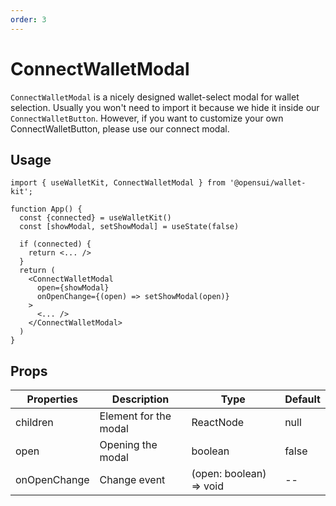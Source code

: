 ```yaml
---
order: 3
---
```


# ConnectWalletModal

`ConnectWalletModal` is a nicely designed wallet-select modal for wallet selection. Usually you won't need to import it because we hide it inside our `ConnectWalletButton`. However, if  you want to customize your own ConnectWalletButton, please use our connect modal.

## Usage

```
import { useWalletKit, ConnectWalletModal } from '@opensui/wallet-kit';

function App() {
  const {connected} = useWalletKit()
  const [showModal, setShowModal] = useState(false)

  if (connected) {
    return <... />
  }
  return (
    <ConnectWalletModal
      open={showModal}
      onOpenChange={(open) => setShowModal(open)}
    >
      <... />
    </ConnectWalletModal>
  )
}

```

## Props

| Properties   | Description                     | Type                    | Default |
| ------------ | ------------------------------- | ----------------------- | ------- |
| children     | Element for the modal   | ReactNode               | null    |
| open         | Opening the modal | boolean                 | false   |
| onOpenChange | Change event         | (open: boolean) => void | --      |
